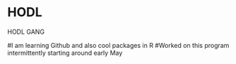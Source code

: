 # HODL
HODL GANG

#I am learning Github and also cool packages in R
#Worked on this program intermittently starting around early May

